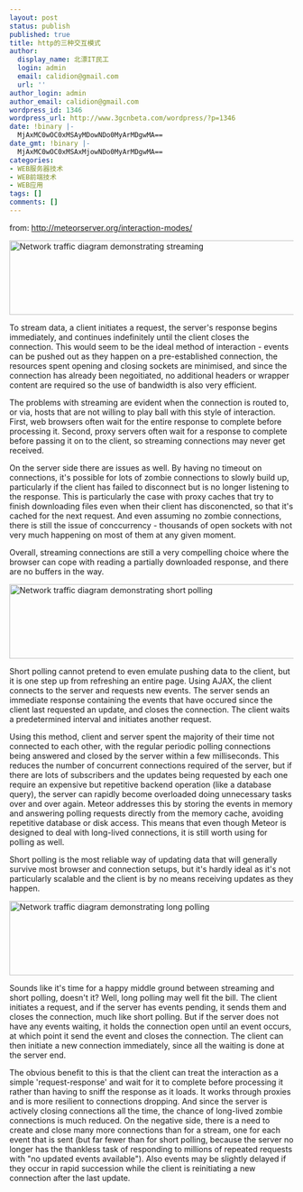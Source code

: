 ```yaml
---
layout: post
status: publish
published: true
title: http的三种交互模式
author:
  display_name: 北漂IT民工
  login: admin
  email: calidion@gmail.com
  url: ''
author_login: admin
author_email: calidion@gmail.com
wordpress_id: 1346
wordpress_url: http://www.3gcnbeta.com/wordpress/?p=1346
date: !binary |-
  MjAxMC0wOC0xMSAyMDowNDo0MyArMDgwMA==
date_gmt: !binary |-
  MjAxMC0wOC0xMSAxMjowNDo0MyArMDgwMA==
categories:
- WEB服务器技术
- WEB前端技术
- WEB应用
tags: []
comments: []
---
```

<p>from: <a href="http://meteorserver.org/interaction-modes/">http://meteorserver.org/interaction-modes/</a></p>
<p><img src="http://meteorserver.org/interaction-modes/stream.png" alt="Network traffic diagram demonstrating streaming" width="528" height="132" /></p>
<p>To stream data, a client initiates a request, the server's response begins immediately, and continues indefinitely until the client closes the connection. This would seem to be the ideal method of interaction - events can be pushed out as they happen on a pre-established connection, the resources spent opening and closing sockets are minimised, and since the connection has already been negoitiated, no additional headers or wrapper content are required so the use of bandwidth is also very efficient.</p>
<p>The problems with streaming are evident when the connection is routed to, or via, hosts that are not willing to play ball with this style of interaction. First, web browsers often wait for the entire response to complete before processing it. Second, proxy servers often wait for a response to complete before passing it on to the client, so streaming connections may never get received.</p>
<p>On the server side there are issues as well. By having no timeout on connections, it's possible for lots of zombie connections to slowly build up, particularly if the client has failed to disconnect but is no longer listening to the response. This is particularly the case with proxy caches that try to finish downloading files even when their client has disconencted, so that it's cached for the next request. And even assuming no zombie connections, there is still the issue of conccurrency - thousands of open sockets with not very much happening on most of them at any given moment.</p>
<p>Overall, streaming connections are still a very compelling choice where the browser can cope with reading a partially downloaded response, and there are no buffers in the way.</p>
<p><img src="http://meteorserver.org/interaction-modes/shortpoll.png" alt="Network traffic diagram demonstrating short polling" width="528" height="132" /></p>
<p>Short polling cannot pretend to even emulate pushing data to the client, but it is one step up from refreshing an entire page. Using AJAX, the client connects to the server and requests new events. The server sends an immediate response containing the events that have occured since the client last requested an update, and closes the connection. The client waits a predetermined interval and initiates another request.</p>
<p>Using this method, client and server spent the majority of their time not connected to each other, with the regular periodic polling connections being answered and closed by the server within a few milliseconds. This reduces the number of concurrent connections required of the server, but if there are lots of subscribers and the updates being requested by each one require an expensive but repetitive backend operation (like a database query), the server can rapidly become overloaded doing unnecessary tasks over and over again. Meteor addresses this by storing the events in memory and answering polling requests directly from the memory cache, avoiding repetitive database or disk access. This means that even though Meteor is designed to deal with long-lived connections, it is still worth using for polling as well.</p>
<p>Short polling is the most reliable way of updating data that will generally survive most browser and connection setups, but it's hardly ideal as it's not particularly scalable and the client is by no means receiving updates as they happen.</p>
<p><img src="http://meteorserver.org/interaction-modes/longpoll.png" alt="Network traffic diagram demonstrating long polling" width="528" height="132" /></p>
<p>Sounds like it's time for a happy middle ground between streaming and short polling, doesn't it? Well, long polling may well fit the bill. The client initiates a request, and if the server has events pending, it sends them and closes the connection, much like short polling. But if the server does not have any events waiting, it holds the connection open until an event occurs, at which point it send the event and closes the connection. The client can then initiate a new connection immediately, since all the waiting is done at the server end.</p>
<p>The obvious benefit to this is that the client can treat the interaction as a simple 'request-response' and wait for it to complete before processing it rather than having to sniff the response as it loads. It works through proxies and is more resilient to connections dropping. And since the server is actively closing connections all the time, the chance of long-lived zombie connections is much reduced. On the negative side, there is a need to create and close many more connections than for a stream, one for each event that is sent (but far fewer than for short polling, because the server no longer has the thankless task of responding to millions of repeated requests with "no updated events available"). Also events may be slightly delayed if they occur in rapid succession while the client is reinitiating a new connection after the last update.</p>
